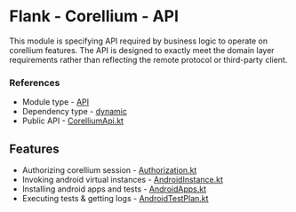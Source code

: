 # Flank - Corellium - API

This module is specifying API required by business logic to operate on corellium features. The API is designed to exactly meet the domain layer requirements rather than reflecting the remote protocol or third-party client.

### References

* Module type - [API](../../docs/architecture.md#api)
* Dependency type - [dynamic](../../docs/architecture.md#dynamic_dependencies)
* Public API - [CorelliumApi.kt](./src/main/kotlin/flank/corellium/api/CorelliumApi.kt)

## Features

* Authorizing corellium session - [Authorization.kt](./src/main/kotlin/flank/corellium/api/Authorization.kt)
* Invoking android virtual instances - [AndroidInstance.kt](./src/main/kotlin/flank/corellium/api/AndroidInstance.kt)
* Installing android apps and tests - [AndroidApps.kt](./src/main/kotlin/flank/corellium/api/AndroidApps.kt)
* Executing tests & getting logs - [AndroidTestPlan.kt](./src/main/kotlin/flank/corellium/api/AndroidApps.kt)
